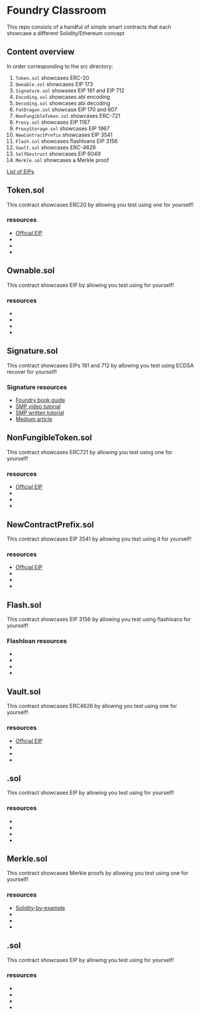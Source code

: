 # Foundry Classroom

This repo consists of a handful of simple smart contracts that each showcase a different Solidity/Ethereum concept

## Content overview

In order corresponding to the src directory:

1. `Token.sol` showcases ERC-20
1. `Ownable.sol` showcases EIP 173
1. `Signature.sol` showases EIP 191 and EIP 712
1. `Encoding.sol` showcases abi encoding
1. `Decoding.sol` showcases abi decoding
1. `FatDragon.sol` showcase EIP 170 and 607
1. `NonFungibleToken.sol` showcases ERC-721
1. `Proxy.sol` showcases EIP 1167
1. `ProxyStorage.sol` showcases EIP 1967
1. `NewContractPrefix` showcases EIP 3541
1. `Flash.sol` showcases flashloans EIP 3156
1. `Vault.sol` showcases ERC-4626
1. `SelfDestruct` showcases EIP 6049
1. `Merkle.sol` showcases a Merkle proof

[List of EIPs](https://eips.ethereum.org/all)

## Token.sol

This contract showcases ERC20 by allowing you test using one for yourself!

### resources

- [Official EIP](https://eips.ethereum.org/EIPS/eip-20)
- []()
- []()
- []()

## Ownable.sol

This contract showcases EIP by allowing you test using for yourself!

### resources

- []()
- []()
- []()
- []()

## Signature.sol

This contract showcases EIPs 191 and 712 by allowing you test using ECDSA recover for yourself!

### Signature resources

- [Foundry book guide](https://book.getfoundry.sh/tutorials/testing-eip712?highlight=vm.addr#bundled-example)
- [SMP video tutorial](https://www.youtube.com/watch?v=cs5IeYqviSQ)
- [SMP written tutorial](https://solidity-by-example.org/signature/)
- [Medium article](https://medium.com/metamask/eip712-is-coming-what-to-expect-and-how-to-use-it-bb92fd1a7a26)

## NonFungibleToken.sol

This contract showcases ERC721 by allowing you test using one for yourself!

### resources

- [Official EIP](https://eips.ethereum.org/EIPS/eip-721)
- []()
- []()
- []()

## NewContractPrefix.sol

This contract showcases EIP 3541 by allowing you test using it for yourself!

### resources

- [Official EIP](https://eips.ethereum.org/EIPS/eip-3541)
- []()
- []()
- []()

## Flash.sol

This contract showcases EIP 3156 by allowing you test using flashloans for yourself!

### Flashloan resources

- []()
- []()
- []()
- []()

## Vault.sol

This contract showcases ERC4626 by allowing you test using one for yourself!

### resources

- [Official EIP](https://eips.ethereum.org/EIPS/eip-4626)
- []()
- []()
- []()

## .sol

This contract showcases EIP by allowing you test using for yourself!

### resources

- []()
- []()
- []()
- []()

## Merkle.sol

This contract showcases Merkle proofs by allowing you test using one for yourself!

### resources

- [Solidity-by-example](https://solidity-by-example.org/app/merkle-tree/)
- []()
- []()
- []()

## .sol

This contract showcases EIP by allowing you test using for yourself!

### resources

- []()
- []()
- []()
- []()
